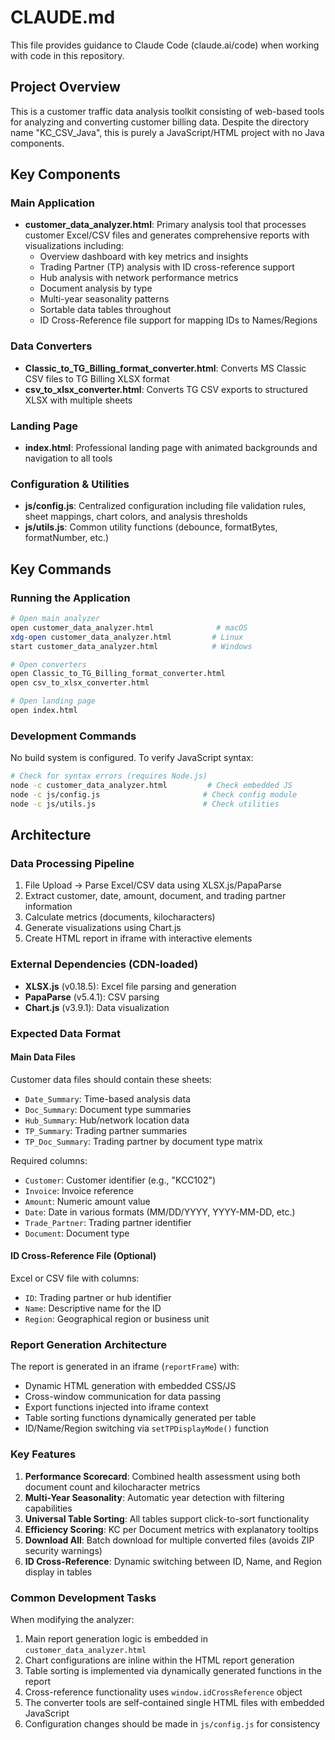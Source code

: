 # CLAUDE.md

This file provides guidance to Claude Code (claude.ai/code) when working with code in this repository.

## Project Overview

This is a customer traffic data analysis toolkit consisting of web-based tools for analyzing and converting customer billing data. Despite the directory name "KC_CSV_Java", this is purely a JavaScript/HTML project with no Java components.

## Key Components

### Main Application
- **customer_data_analyzer.html**: Primary analysis tool that processes customer Excel/CSV files and generates comprehensive reports with visualizations including:
  - Overview dashboard with key metrics and insights
  - Trading Partner (TP) analysis with ID cross-reference support
  - Hub analysis with network performance metrics
  - Document analysis by type
  - Multi-year seasonality patterns
  - Sortable data tables throughout
  - ID Cross-Reference file support for mapping IDs to Names/Regions

### Data Converters
- **Classic_to_TG_Billing_format_converter.html**: Converts MS Classic CSV files to TG Billing XLSX format
- **csv_to_xlsx_converter.html**: Converts TG CSV exports to structured XLSX with multiple sheets

### Landing Page
- **index.html**: Professional landing page with animated backgrounds and navigation to all tools

### Configuration & Utilities
- **js/config.js**: Centralized configuration including file validation rules, sheet mappings, chart colors, and analysis thresholds
- **js/utils.js**: Common utility functions (debounce, formatBytes, formatNumber, etc.)

## Key Commands

### Running the Application

```bash
# Open main analyzer
open customer_data_analyzer.html              # macOS
xdg-open customer_data_analyzer.html         # Linux  
start customer_data_analyzer.html            # Windows

# Open converters
open Classic_to_TG_Billing_format_converter.html
open csv_to_xlsx_converter.html

# Open landing page
open index.html
```

### Development Commands

No build system is configured. To verify JavaScript syntax:
```bash
# Check for syntax errors (requires Node.js)
node -c customer_data_analyzer.html         # Check embedded JS
node -c js/config.js                       # Check config module
node -c js/utils.js                        # Check utilities
```

## Architecture

### Data Processing Pipeline
1. File Upload → Parse Excel/CSV data using XLSX.js/PapaParse
2. Extract customer, date, amount, document, and trading partner information
3. Calculate metrics (documents, kilocharacters)
4. Generate visualizations using Chart.js
5. Create HTML report in iframe with interactive elements

### External Dependencies (CDN-loaded)
- **XLSX.js** (v0.18.5): Excel file parsing and generation
- **PapaParse** (v5.4.1): CSV parsing
- **Chart.js** (v3.9.1): Data visualization

### Expected Data Format

#### Main Data Files
Customer data files should contain these sheets:
- `Date_Summary`: Time-based analysis data
- `Doc_Summary`: Document type summaries
- `Hub_Summary`: Hub/network location data
- `TP_Summary`: Trading partner summaries
- `TP_Doc_Summary`: Trading partner by document type matrix

Required columns:
- `Customer`: Customer identifier (e.g., "KCC102")
- `Invoice`: Invoice reference
- `Amount`: Numeric amount value
- `Date`: Date in various formats (MM/DD/YYYY, YYYY-MM-DD, etc.)
- `Trade_Partner`: Trading partner identifier
- `Document`: Document type

#### ID Cross-Reference File (Optional)
Excel or CSV file with columns:
- `ID`: Trading partner or hub identifier
- `Name`: Descriptive name for the ID
- `Region`: Geographical region or business unit

### Report Generation Architecture

The report is generated in an iframe (`reportFrame`) with:
- Dynamic HTML generation with embedded CSS/JS
- Cross-window communication for data passing
- Export functions injected into iframe context
- Table sorting functions dynamically generated per table
- ID/Name/Region switching via `setTPDisplayMode()` function

### Key Features

1. **Performance Scorecard**: Combined health assessment using both document count and kilocharacter metrics
2. **Multi-Year Seasonality**: Automatic year detection with filtering capabilities
3. **Universal Table Sorting**: All tables support click-to-sort functionality
4. **Efficiency Scoring**: KC per Document metrics with explanatory tooltips
5. **Download All**: Batch download for multiple converted files (avoids ZIP security warnings)
6. **ID Cross-Reference**: Dynamic switching between ID, Name, and Region display in tables

### Common Development Tasks

When modifying the analyzer:
1. Main report generation logic is embedded in `customer_data_analyzer.html`
2. Chart configurations are inline within the HTML report generation
3. Table sorting is implemented via dynamically generated functions in the report
4. Cross-reference functionality uses `window.idCrossReference` object
5. The converter tools are self-contained single HTML files with embedded JavaScript
6. Configuration changes should be made in `js/config.js` for consistency
